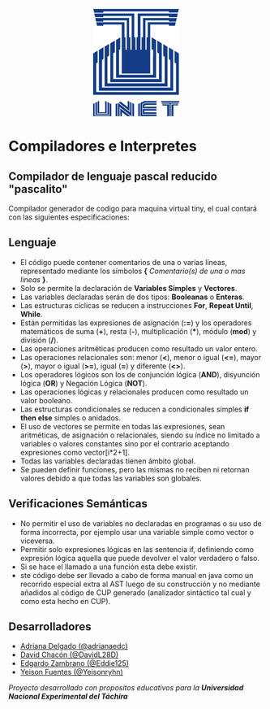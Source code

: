 <p align="center">
  <img src="unet.png"/>
</p>

# Compiladores e Interpretes
## Compilador de lenguaje pascal reducido "pascalito"

Compilador generador de codigo para maquina virtual tiny, el cual contará con las siguientes especificaciones:

## Lenguaje

* El código puede contener comentarios de una o varias líneas, representado mediante los símbolos **{** *Comentario(s) de una o mas lineas* **}**.
* Solo se permite la declaración de **Variables Simples** y **Vectores**.
* Las variables declaradas serán de dos tipos: **Booleanas** o **Enteras**.
* Las estructuras cíclicas se reducen a instrucciones **For**, **Repeat Until**, **While**.
* Están permitidas las expresiones de asignación (**:=**) y los operadores matemáticos de suma (**+**), resta (**-**), multiplicación (**\***), módulo (**mod**) y división (**/**).
* Las operaciones aritméticas producen como resultado un valor entero.
* Las operaciones relacionales son: menor (**<**), menor o igual (**<=**), mayor (**>**), mayor o igual (**>=**), igual (**=**) y diferente (**<>**).
* Los operadores lógicos son los de conjunción lógica (**AND**), disyunción lógica (**OR**) y Negación Lógica (**NOT**).
* Las operaciones lógicas y relacionales producen como resultado un valor booleano.
* Las estructuras condicionales se reducen a condicionales simples **if then else** simples o anidados.
* El uso de vectores se permite en todas las expresiones, sean aritméticas, de asignación o relacionales, siendo su índice no limitado a variables o valores constantes sino por el contrario aceptando expresiones como vector[i*2+1].
* Todas las variables declaradas tienen ámbito global.
* Se pueden definir funciones, pero las mismas no reciben ni retornan valores debido a que todas las variables son globales.

## Verificaciones Semánticas

* No permitir el uso de variables no declaradas en programas o su uso de forma incorrecta, por ejemplo usar una variable simple como vector o viceversa.
* Permitir solo expresiones lógicas en las sentencia if, definiendo como expresión lógica aquella que puede devolver el valor verdadero o falso.
* Si se hace el llamado a una función esta debe existir.
* ste código debe ser llevado a cabo de forma manual en java como un recorrido especial extra al AST luego de su construcción y no mediante añadidos al código de CUP generado (analizador sintáctico tal cual y como esta hecho en CUP).

## Desarrolladores
* [Adriana Delgado (@adrianaedc)](https://gitlab.com/adrianaedc)
* [David Chacón (@DavidL28D)](https://github.com/DavidL28D)
* [Edgardo Zambrano (@Eddie125)](https://gitlab.com/Eddie125)
* [Yeison Fuentes (@Yeisonryhn)](https://gitlab.com/Yeisonryhn)

*Proyecto desarrollado con propositos educativos para la **Universidad Nacional Experimental del Táchira***